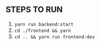 ## STEPS TO RUN

1. `yarn run backend:start`
2. `cd ./frontend && yarn`
3. `cd .. && yarn run frontend:dev`
   
